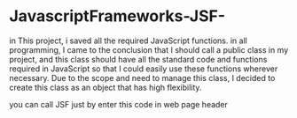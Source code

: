 # JavascriptFrameworks-JSF-
in This project, i saved all the required JavaScript functions. in all programming, I came to the conclusion that I should call a public class in my project, and this class should have all the standard code and functions required in JavaScript so that I could easily use these functions wherever necessary. Due to the scope and need to manage this class, I decided to create this class as an object that has high flexibility.

you can call JSF just by enter this code in web page header
<script src="JSF.JS " type="text/javascript"></script>
